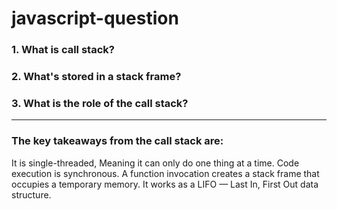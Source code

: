 # javascript-question
### 1. What is call stack?
### 2. What's stored in a stack frame?
### 3. What is the role of the call stack?


---
### The key takeaways from the call stack are:
It is single-threaded, Meaning it can only do one thing at a time. 
Code execution is synchronous.
A function invocation creates a stack frame that occupies a temporary memory. 
It works as a LIFO — Last In, First Out data structure.
